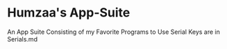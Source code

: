 # Humzaa's App-Suite
An App Suite Consisting of my Favorite Programs to Use
Serial Keys are in Serials.md
